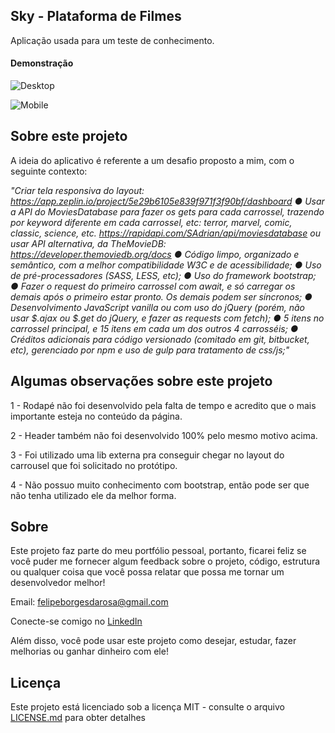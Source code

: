 ## Sky - Plataforma de Filmes

Aplicação usada para um teste de conhecimento.

#### Demonstração

![Desktop](https://github.com/FelipePbi/teste-sky/blob/main/demo/desktop.gif)

![Mobile](https://github.com/FelipePbi/teste-sky/blob/main/demo/mobile.gif)

## Sobre este projeto

A ideia do aplicativo é referente a um desafio proposto a mim, com o seguinte contexto:

_"Criar tela responsiva do layout:
https://app.zeplin.io/project/5e29b6105e839f971f3f90bf/dashboard
● Usar a API do MoviesDatabase para fazer os gets para cada carrossel, trazendo por
keyword diferente em cada carrossel, etc: terror, marvel, comic, classic, science, etc.
https://rapidapi.com/SAdrian/api/moviesdatabase ou usar API alternativa, da
TheMovieDB: https://developer.themoviedb.org/docs
● Código limpo, organizado e semântico, com a melhor compatibilidade W3C e de
acessibilidade;
● Uso de pré-processadores (SASS, LESS, etc);
● Uso do framework bootstrap;
● Fazer o request do primeiro carrossel com await, e só carregar os demais após o
primeiro estar pronto. Os demais podem ser síncronos;
● Desenvolvimento JavaScript vanilla ou com uso do jQuery (porém, não usar $.ajax
ou $.get do jQuery, e fazer as requests com fetch);
● 5 itens no carrossel principal, e 15 itens em cada um dos outros 4 carrosséis;
● Créditos adicionais para código versionado (comitado em git, bitbucket, etc),
gerenciado por npm e uso de gulp para tratamento de css/js;"_

## Algumas observações sobre este projeto

1 - Rodapé não foi desenvolvido pela falta de tempo e acredito que o mais importante esteja no conteúdo da página.

2 - Header também não foi desenvolvido 100% pelo mesmo motivo acima.

3 - Foi utilizado uma lib externa pra conseguir chegar no layout do carrousel que foi solicitado no protótipo.

4 - Não possuo muito conhecimento com bootstrap, então pode ser que não tenha utilizado ele da melhor forma.

## Sobre

Este projeto faz parte do meu portfólio pessoal, portanto, ficarei feliz se você puder me fornecer algum feedback sobre o projeto, código, estrutura ou qualquer coisa que você possa relatar que possa me tornar um desenvolvedor melhor!

Email: felipeborgesdarosa@gmail.com

Conecte-se comigo no [LinkedIn](https://www.linkedin.com/in/felipe-borges-pbi/)

Além disso, você pode usar este projeto como desejar, estudar, fazer melhorias ou ganhar dinheiro com ele!

## Licença

Este projeto está licenciado sob a licença MIT - consulte o arquivo [LICENSE.md](https://github.com/steniowagner/bon-appetit-app/blob/master/LICENSE) para obter detalhes
